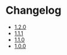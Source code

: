 # Changelog

* [1.2.0](changes_1.2.0)
* [1.1.1](changes_1.1.1)
* [1.1.0](changes_1.1.0)
* [1.0.0](changes_1.0.0)